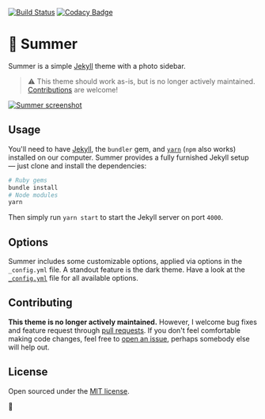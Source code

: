 [![Build Status](https://travis-ci.org/connor-baer/summer.svg?branch=master)](https://travis-ci.org/connor-baer/summer) [![Codacy Badge](https://api.codacy.com/project/badge/Grade/27e2b81c38004b4592c78ba82d48cef3)](https://www.codacy.com/app/connor_baer/summer?utm_source=github.com&utm_medium=referral&utm_content=connor-baer/summer&utm_campaign=Badge_Grade)

# 🍦 Summer

Summer is a simple [Jekyll](http://jekyllrb.com) theme with a photo sidebar.

> ⚠️ This theme should work as-is, but is no longer actively maintained. [Contributions](#contributing) are welcome!

[![Summer screenshot](https://github.com/connor-baer/summer/blob/gh-pages/_images/screenshot.jpg)](https://connor-baer.github.io/summer)

## Usage

You'll need to have [Jekyll](https://jekyllrb.com/), the `bundler` gem, and [`yarn`](https://yarnpkg.com/) (`npm` also works) installed on our computer. Summer provides a fully furnished Jekyll setup — just clone and install the dependencies:

```bash
# Ruby gems
bundle install
# Node modules
yarn
```

Then simply run `yarn start` to start the Jekyll server on port `4000`.

## Options

Summer includes some customizable options, applied via options in the `_config.yml` file. A standout feature is the dark theme.
Have a look at the [`_config.yml`](_config.yml) file for all available options.

## Contributing

**This theme is no longer actively maintained.** However, I welcome bug fixes and feature request through [pull requests](https://github.com/connor-baer/summer/compare). If you don't feel comfortable making code changes, feel free to [open an issue](https://github.com/connor-baer/summer/issues/new), perhaps somebody else will help out.

## License

Open sourced under the [MIT license](LICENSE.md).

💛
